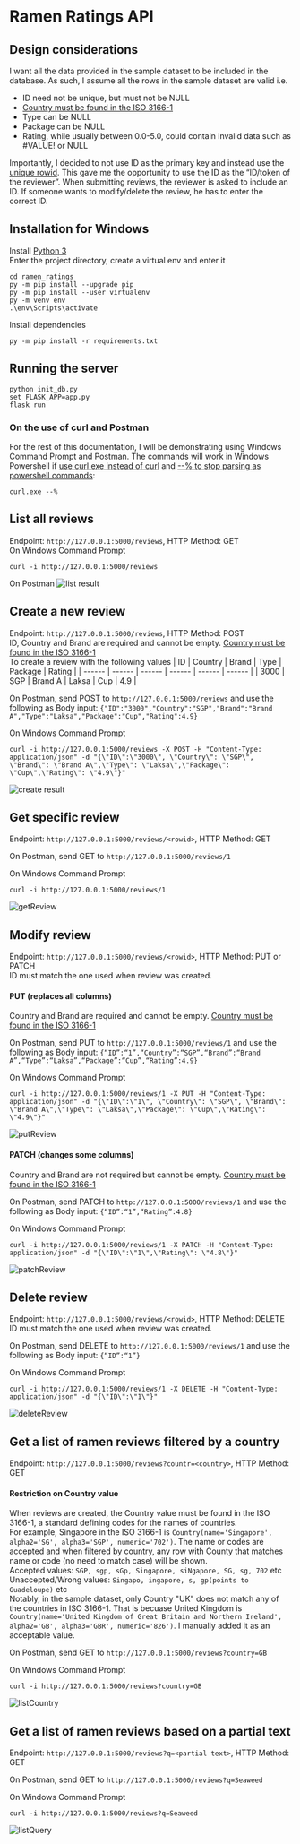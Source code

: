 # Ramen Ratings API

## Design considerations
I want all the data provided in the sample dataset to be included in the database. As such, I assume all the rows in the sample dataset are valid i.e.
- ID need not be unique, but must not be NULL
- [Country must be found in the ISO 3166-1]
- Type can be NULL
- Package can be NULL
- Rating, while usually between 0.0-5.0, could contain invalid data such as #VALUE! or NULL

Importantly, I decided to not use ID as the primary key and instead use the [unique rowid]. This gave me the opportunity to use the ID as the “ID/token of the reviewer”. When submitting reviews, the reviewer is asked to include an ID. If someone wants to modify/delete the review, he has to enter the correct ID.

## Installation for Windows
Install [Python 3]  
Enter the project directory, create a virtual env and enter it
```
cd ramen_ratings
py -m pip install --upgrade pip
py -m pip install --user virtualenv
py -m venv env
.\env\Scripts\activate
```
Install dependencies
```
py -m pip install -r requirements.txt
```

## Running the server
```
python init_db.py
set FLASK_APP=app.py
flask run
```
### On the use of curl and Postman
For the rest of this documentation, I will be demonstrating using Windows Command Prompt and Postman. The commands will work in Windows Powershell if [use curl.exe instead of curl] and [--% to stop parsing as powershell commands]:
```
curl.exe --%
```

## List all reviews
Endpoint: `http://127.0.0.1:5000/reviews`, HTTP Method: GET  
On Windows Command Prompt
```
curl -i http://127.0.0.1:5000/reviews
```
On Postman
![list result](https://github.com/royangkr/ramen-ratings/raw/main/screenshots/listreviews.PNG "list result")

## Create a new review
Endpoint: `http://127.0.0.1:5000/reviews`, HTTP Method: POST  
ID, Country and Brand are required and cannot be empty. [Country must be found in the ISO 3166-1]  
To create a review with the following values
| ID | Country | Brand | Type | Package | Rating |
| ------ | ------ | ------ | ------ | ------ | ------ |
| 3000 | SGP | Brand A | Laksa | Cup | 4.9 |  

On Postman, send POST to `http://127.0.0.1:5000/reviews` and use the following as Body input: `{"ID":"3000","Country":"SGP","Brand":"Brand A","Type":"Laksa","Package":"Cup","Rating":4.9}`  
  
On Windows Command Prompt
```
curl -i http://127.0.0.1:5000/reviews -X POST -H "Content-Type: application/json" -d "{\"ID\":\"3000\", \"Country\": \"SGP\", \"Brand\": \"Brand A\",\"Type\": \"Laksa\",\"Package\": \"Cup\",\"Rating\": \"4.9\"}"
```
![create result](https://github.com/royangkr/ramen-ratings/raw/main/screenshots/createReview.PNG "create result")

## Get specific review
Endpoint: `http://127.0.0.1:5000/reviews/<rowid>`, HTTP Method: GET  
  
On Postman, send GET to `http://127.0.0.1:5000/reviews/1`  
  
On Windows Command Prompt
```
curl -i http://127.0.0.1:5000/reviews/1
```
![getReview](https://github.com/royangkr/ramen-ratings/raw/main/screenshots/getReview.PNG "getReview")
## Modify review
Endpoint: `http://127.0.0.1:5000/reviews/<rowid>`, HTTP Method: PUT or PATCH  
ID must match the one used when review was created.
#### PUT (replaces all columns)
Country and Brand are required and cannot be empty. [Country must be found in the ISO 3166-1]  
  
On Postman, send PUT to `http://127.0.0.1:5000/reviews/1` and use the following as Body input: `{“ID”:“1”,“Country”:“SGP”,“Brand”:“Brand A”,“Type”:“Laksa”,“Package”:“Cup”,“Rating”:4.9}`  
  
On Windows Command Prompt
```
curl -i http://127.0.0.1:5000/reviews/1 -X PUT -H "Content-Type: application/json" -d "{\"ID\":\"1\", \"Country\": \"SGP\", \"Brand\": \"Brand A\",\"Type\": \"Laksa\",\"Package\": \"Cup\",\"Rating\": \"4.9\"}"
```
![putReview](https://github.com/royangkr/ramen-ratings/raw/main/screenshots/putReview.PNG "putReview")
#### PATCH (changes some columns)
Country and Brand are not required but cannot be empty. [Country must be found in the ISO 3166-1]  
  
On Postman, send PATCH to `http://127.0.0.1:5000/reviews/1` and use the following as Body input: `{“ID”:“1”,“Rating”:4.8}`  
  
On Windows Command Prompt
```
curl -i http://127.0.0.1:5000/reviews/1 -X PATCH -H "Content-Type: application/json" -d "{\"ID\":\"1\",\"Rating\": \"4.8\"}"
```
![patchReview](https://github.com/royangkr/ramen-ratings/raw/main/screenshots/patchReview.PNG "patchReview")
## Delete review
Endpoint: `http://127.0.0.1:5000/reviews/<rowid>`, HTTP Method: DELETE  
ID must match the one used when review was created.  
  
On Postman, send DELETE to `http://127.0.0.1:5000/reviews/1` and use the following as Body input: `{“ID”:“1”}`  
  
On Windows Command Prompt
```
curl -i http://127.0.0.1:5000/reviews/1 -X DELETE -H "Content-Type: application/json" -d "{\"ID\":\"1\"}"
```
![deleteReview](https://github.com/royangkr/ramen-ratings/raw/main/screenshots/deleteReview.PNG "deleteReview")
## Get a list of ramen reviews filtered by a country
Endpoint: `http://127.0.0.1:5000/reviews?countr=<country>`, HTTP Method: GET
#### Restriction on Country value
When reviews are created, the Country value must be found in the ISO 3166-1, a standard defining codes for the names of countries.  
For example, Singapore in the ISO 3166-1 is `Country(name='Singapore', alpha2='SG', alpha3='SGP', numeric='702')`. The name or codes are accepted and when filtered by country, any row with County that matches name or code (no need to match case) will be shown.  
Accepted values: `SGP, sgp, sGp, Singapore, siNgapore, SG, sg, 702` etc  
Unaccepted/Wrong values: `Singapo, ingapore, s, gp(points to Guadeloupe)` etc  
Notably, in the sample dataset, only Country "UK" does not match any of the countries in ISO 3166-1. That is becuase United Kingdom is `Country(name='United Kingdom of Great Britain and Northern Ireland', alpha2='GB', alpha3='GBR', numeric='826')`. I manually added it as an acceptable value.  
  
On Postman, send GET to `http://127.0.0.1:5000/reviews?country=GB`  
  
On Windows Command Prompt
```
curl -i http://127.0.0.1:5000/reviews?country=GB
```
![listCountry](https://github.com/royangkr/ramen-ratings/raw/main/screenshots/listCountry.PNG "listCountry")
## Get a list of ramen reviews based on a partial text
Endpoint: `http://127.0.0.1:5000/reviews?q=<partial text>`, HTTP Method: GET  
  
On Postman, send GET to `http://127.0.0.1:5000/reviews?q=Seaweed`  
  
On Windows Command Prompt
```
curl -i http://127.0.0.1:5000/reviews?q=Seaweed
```
![listQuery](https://github.com/royangkr/ramen-ratings/raw/main/screenshots/listQuery.PNG "listQuery")


[//]: # (These are reference links used in the body of this note and get stripped out when the markdown processor does its job. There is no need to format nicely because it shouldn't be seen. Thanks SO - http://stackoverflow.com/questions/4823468/store-comments-in-markdown-syntax)

   [Python 3]: <https://www.python.org/downloads/>
   [use curl.exe instead of curl]: <https://www.google.com/url?sa=t&rct=j&q=&esrc=s&source=web&cd=&cad=rja&uact=8&ved=2ahUKEwipkcrgjIL4AhXDW3wKHSuzCVIQFnoECBAQAw&url=https%3A%2F%2Fwww.delftstack.com%2Fhowto%2Fpowershell%2Frun-curl-command-via-powershell%2F%23%3A~%3Atext%3Dthe%2520curl%2520in%2520Windows%2520PowerShell%2Cto%2520the%2520Invoke%252DWebRequest%2520cmdlet.&usg=AOvVaw1gDd4xaskqQb9CzNHIJANZ>
   [--% to stop parsing as powershell commands]: <https://docs.microsoft.com/en-us/powershell/module/microsoft.powershell.core/about/about_parsing?view=powershell-7.2#the-stop-parsing-token>
   [unique rowid]:https://www.sqlite.org/rowidtable.html
   [Country must be found in the ISO 3166-1]:#restriction-on-country-value